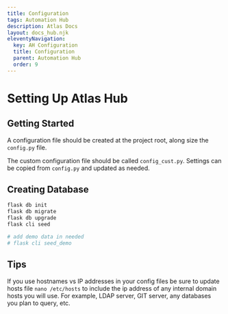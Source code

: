 ```yaml
---
title: Configuration
tags: Automation Hub
description: Atlas Docs
layout: docs_hub.njk
eleventyNavigation:
  key: AH Configuration
  title: Configuration
  parent: Automation Hub
  order: 9
---
```


# Setting Up Atlas Hub

## Getting Started

A configuration file should be created at the project root, along size the ``config.py`` file.

The custom configuration file should be called ``config_cust.py``. Settings can be copied from ``config.py`` and updated as needed.

## Creating Database

```python
flask db init
flask db migrate
flask db upgrade
flask cli seed

# add demo data in needed
# flask cli seed_demo
```
## Tips

If you use hostnames vs IP addresses in your config files be sure to update hosts file ``nano /etc/hosts`` to include the ip address of any internal domain hosts you will use. For example, LDAP server, GIT server, any databases you plan to query, etc.
